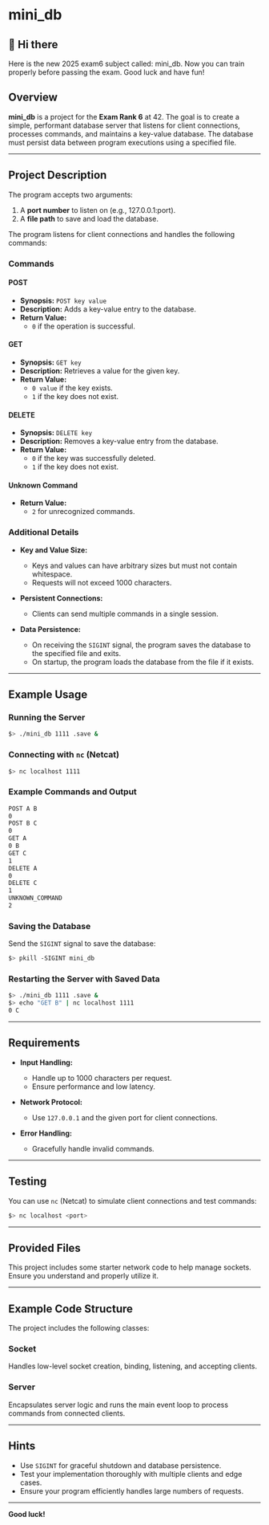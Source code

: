 # mini_db

## 👋 Hi there
Here is the new 2025 exam6 subject called: mini_db. Now you can train properly before passing the exam. Good luck and have fun!

## Overview
**mini_db** is a project for the **Exam Rank 6** at 42. The goal is to create a simple, performant database server that listens for client connections, processes commands, and maintains a key-value database. The database must persist data between program executions using a specified file.

---

## Project Description

The program accepts two arguments:
1. A **port number** to listen on (e.g., 127.0.0.1:port).
2. A **file path** to save and load the database.

The program listens for client connections and handles the following commands:

### Commands

#### **POST**
- **Synopsis:** `POST key value`
- **Description:** Adds a key-value entry to the database.
- **Return Value:**
  - `0` if the operation is successful.

#### **GET**
- **Synopsis:** `GET key`
- **Description:** Retrieves a value for the given key.
- **Return Value:**
  - `0 value` if the key exists.
  - `1` if the key does not exist.

#### **DELETE**
- **Synopsis:** `DELETE key`
- **Description:** Removes a key-value entry from the database.
- **Return Value:**
  - `0` if the key was successfully deleted.
  - `1` if the key does not exist.

#### **Unknown Command**
- **Return Value:**
  - `2` for unrecognized commands.

### Additional Details
- **Key and Value Size:**
  - Keys and values can have arbitrary sizes but must not contain whitespace.
  - Requests will not exceed 1000 characters.

- **Persistent Connections:**
  - Clients can send multiple commands in a single session.

- **Data Persistence:**
  - On receiving the `SIGINT` signal, the program saves the database to the specified file and exits.
  - On startup, the program loads the database from the file if it exists.

---

## Example Usage

### Running the Server
```bash
$> ./mini_db 1111 .save &
```

### Connecting with `nc` (Netcat)
```bash
$> nc localhost 1111
```

### Example Commands and Output
```bash
POST A B
0
POST B C
0
GET A
0 B
GET C
1
DELETE A
0
DELETE C
1
UNKNOWN_COMMAND
2
```

### Saving the Database
Send the `SIGINT` signal to save the database:
```bash
$> pkill -SIGINT mini_db
```

### Restarting the Server with Saved Data
```bash
$> ./mini_db 1111 .save &
$> echo "GET B" | nc localhost 1111
0 C
```

---

## Requirements
- **Input Handling:**
  - Handle up to 1000 characters per request.
  - Ensure performance and low latency.

- **Network Protocol:**
  - Use `127.0.0.1` and the given port for client connections.

- **Error Handling:**
  - Gracefully handle invalid commands.

---

## Testing
You can use `nc` (Netcat) to simulate client connections and test commands:
```bash
$> nc localhost <port>
```

---

## Provided Files
This project includes some starter network code to help manage sockets. Ensure you understand and properly utilize it.

---

## Example Code Structure
The project includes the following classes:

### **Socket**
Handles low-level socket creation, binding, listening, and accepting clients.

### **Server**
Encapsulates server logic and runs the main event loop to process commands from connected clients.

---

## Hints
- Use `SIGINT` for graceful shutdown and database persistence.
- Test your implementation thoroughly with multiple clients and edge cases.
- Ensure your program efficiently handles large numbers of requests.

---

**Good luck!**

